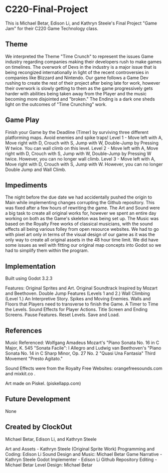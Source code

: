# C220-Final-Project
This is Michael Betar, Edison Li, and Kathryn Steele's Final Project "Game Jam" for their C220 Game Technology class.

## Theme
We interpreted the Theme "Time Crunch" to represent the issues Game industry regarding companies making their developers rush to make games on timelines. The overwork of Devs in the industry is a major issue that is being recongized internationally in light of the recent controversies in companies like Blizzard and Nintendo. Our game follows a Game Dev rushing to create the rest of their project after being late for work, however their overwork is slowly getting to them as the game progressively gets harder with abilities being taken away from the Player and the music becoming more disjointed and "broken." The Ending is a dark one sheds light on the outcomes of "Time Crunching" work.  

## Game Play
Finish your Game by the Deadline (Timer) by surviving three different platforming maps. Avoid enemies and spike traps!
 Level 1 - Move left with A, Move right with D, Crouch with S, Jump with W, Double-Jump by Pressing W twice. You can wall climb on this level.
 Level 2 - Move left with A, Move right with D, Crouch with S, Jump with W, Double-Jump by Pressing W twice. However, you can no longer wall climb.
 Level 3 - Move left with A, Move right with D, Crouch with S, Jump with W. However, you can no longer Double Jump and Wall Climb.

## Impediments
The night before the due date we had accidentally pushed the origin to Main while implementing changes corrupting the Github repository. This was fixed after a few hours of rewriting the game. The Art and Sound were a big task to create all original works for, however we spent an entire day working on both as the Game's skeleton was being set up. The Music was based on the Royalty Free works of classical musicians, with the sound effects all being various folley from open resource websites. We had to go with pixel art only in terms of the visual design of our game as it was the only way to create all original assets in the 48 hour time limit. We did have some issues as well with fitting our original map concepts into Godot so we had to simplify them within the program. 

## Implementation
Built using Godot 3.2.3

Features:
Original Sprites and Art.
Original Soundtrack Inspired by Mozart and Beethoven. 
Double Jump Features (Levels 1 and 2.)
Wall Climbing (Level 1.)
An Interpretive Story.
Spikes and Moving Enemies.
Walls and Floors that Players need to transverse to finish the Game.
A Timer to Time the Levels.
Sound Effects for Player Actions.
Title Screen and Ending Screens.
Pause Features.
Reset Levels.
Save and Load.

## References
Music Referenced: Wolfgang Amadeus Mozart's "Piano Sonata No. 16 in C Major, K. 545 "Sonata Facile": I Allegro and Ludwig van Beethoven's "Piano Sonata No. 14 in C Sharp Minor, Op. 27 No. 2 "Quasi Una Fantasia" Third Movement "Presto Agitato."

Sound Effects were from the Royalty Free Websites: orangefreesounds.com and mixkit.co .

Art made on Piskel. (piskellapp.com)

## Future Development
None

## Created by ClockOut
Michael Betar, Edison Li, and Kathryn Steele

Art and Assets - Kathryn Steele (Original Sprite Work)
Programming and Coding: Edison Li
Sound Design and Music: Michael Betar
Game Narrative - Kathryn Steele
Godot Implementer - Edison Li
Github Repository Editing - Michael Betar
Level Design: Michael Betar
